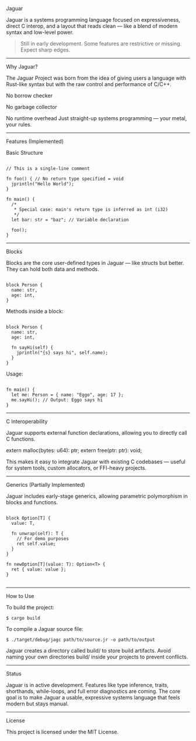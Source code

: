 
Jaguar

Jaguar is a systems programming language focused on expressiveness, direct C interop, and a layout that reads clean — like a blend of modern syntax and low-level power.

> Still in early development. Some features are restrictive or missing. Expect sharp edges.




---

Why Jaguar?

The Jaguar Project was born from the idea of giving users a language with Rust-like syntax but with the raw control and performance of C/C++.

No borrow checker

No garbage collector

No runtime overhead
Just straight-up systems programming — your metal, your rules.



---

Features (Implemented)

Basic Structure

```jaguar

// This is a single-line comment

fn foo() { // No return type specified = void
  jprintln("Hello World");
}

fn main() {
  /*
   * Special case: main's return type is inferred as int (i32)
   */
  let bar: str = "baz"; // Variable declaration

  foo();
}

```

---

Blocks

Blocks are the core user-defined types in Jaguar — like structs but better.
They can hold both data and methods.

```

block Person {
  name: str,
  age: int,
}

```

Methods inside a block:

```

block Person {
  name: str,
  age: int,

  fn sayHi(self) {
    jprintln("{s} says hi", self.name);
  }
}

```

Usage:

```

fn main() {
  let me: Person = { name: "Eggo", age: 17 };
  me.sayHi(); // Output: Eggo says hi
}

```

---

C Interoperability

Jaguar supports external function declarations, allowing you to directly call C functions.

extern malloc(bytes: u64): ptr<void>;
extern free(ptr: ptr<void>): void;

This makes it easy to integrate Jaguar with existing C codebases — useful for system tools, custom allocators, or FFI-heavy projects.


---

Generics (Partially Implemented)

Jaguar includes early-stage generics, allowing parametric polymorphism in blocks and functions.

```

block Option[T] {
  value: T,

  fn unwrap(self): T {
    // For demo purposes
    ret self.value;
  }
}

fn newOption[T](value: T): Option<T> {
  ret { value: value };
}


```

---

How to Use

To build the project:

```
$ cargo build
```

To compile a Jaguar source file:

```
$ ./target/debug/jagc path/to/source.jr -o path/to/output
```

Jaguar creates a directory called build/ to store build artifacts.
Avoid naming your own directories build/ inside your projects to prevent conflicts.


---

Status

Jaguar is in active development.
Features like type inference, traits, shorthands, while-loops, and full error diagnostics are coming.
The core goal is to make Jaguar a usable, expressive systems language that feels modern but stays manual.


---

License

This project is licensed under the MIT License.

